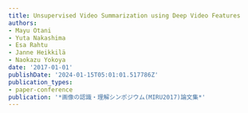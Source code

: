 ```yaml
---
title: Unsupervised Video Summarization using Deep Video Features
authors:
- Mayu Otani
- Yuta Nakashima
- Esa Rahtu
- Janne Heikkilä
- Naokazu Yokoya
date: '2017-01-01'
publishDate: '2024-01-15T05:01:01.517786Z'
publication_types:
- paper-conference
publication: '*画像の認識・理解シンポジウム(MIRU2017)論文集*'
---
```

